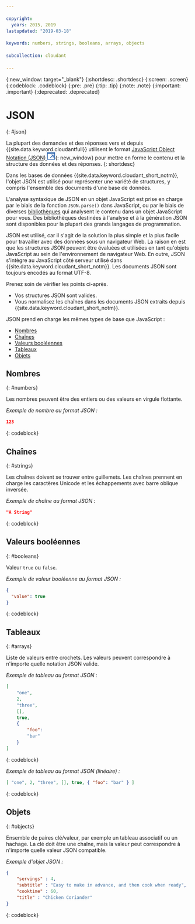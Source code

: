 ```yaml
---

copyright:
  years: 2015, 2019
lastupdated: "2019-03-18"

keywords: numbers, strings, booleans, arrays, objects

subcollection: cloudant

---
```


{:new_window: target="_blank"}
{:shortdesc: .shortdesc}
{:screen: .screen}
{:codeblock: .codeblock}
{:pre: .pre}
{:tip: .tip}
{:note: .note}
{:important: .important}
{:deprecated: .deprecated}

<!-- Acrolinx: 2017-05-10 -->

# JSON
{: #json}

La plupart des demandes et des réponses vers et depuis {{site.data.keyword.cloudantfull}} utilisent le format [JavaScript Object Notation (JSON) ![Icône de lien externe](../images/launch-glyph.svg "Icône de lien externe")](https://en.wikipedia.org/wiki/JSON){: new_window}
pour mettre en forme le contenu et la structure des données et des réponses.
{: shortdesc}

Dans les bases de données {{site.data.keyword.cloudant_short_notm}},
l'objet JSON est utilisé pour représenter une variété de structures, y compris l'ensemble des documents d'une base de données.

L'analyse syntaxique de JSON en un objet JavaScript est prise en charge par le biais de la fonction `JSON.parse()` dans JavaScript,
ou par le biais de diverses [bibliothèques](/docs/services/Cloudant?topic=cloudant-client-libraries#client-libraries)
qui analysent le contenu dans un objet JavaScript pour vous. Des bibliothèques destinées à l'analyse et à la génération JSON sont disponibles pour la plupart des grands langages de programmation.

JSON est utilisé, car il s'agit de la solution la plus simple et la plus facile pour travailler avec des données sous un navigateur Web.
La raison en est que les structures JSON peuvent être évaluées et utilisées en tant qu'objets JavaScript au sein de l'environnement de navigateur Web.
En outre, JSON s'intègre au JavaScript côté serveur utilisé dans {{site.data.keyword.cloudant_short_notm}}.
Les documents JSON sont toujours encodés au format UTF-8.

Prenez soin de vérifier les points ci-après.
-   Vos structures JSON sont valides.
-   Vous normalisez les chaînes dans les documents JSON extraits depuis {{site.data.keyword.cloudant_short_notm}}.

JSON prend en charge les mêmes types de base que JavaScript :

-   [Nombres](#numbers)
-   [Chaînes](#strings)
-   [Valeurs booléennes](#booleans)
-   [Tableaux](#arrays)
-   [Objets](#objects)

## Nombres
{: #numbers}

Les nombres peuvent être des entiers ou des valeurs en virgule flottante.

_Exemple de nombre au format JSON :_

```json
123
```
{: codeblock}

## Chaînes
{: #strings}

Les chaînes doivent se trouver entre guillemets. Les chaînes prennent en charge les caractères Unicode et les échappements avec barre oblique inversée.

_Exemple de chaîne au format JSON :_

```json
"A String"
```
{: codeblock}

## Valeurs booléennes
{: #booleans}

Valeur `true` ou `false`.

_Exemple de valeur booléenne au format JSON :_

```json
{
  "value": true
}
```
{: codeblock}

## Tableaux
{: #arrays}

Liste de valeurs entre crochets. Les valeurs peuvent correspondre à n'importe quelle notation JSON valide.

_Exemple de tableau au format JSON :_

```json
[
    "one",
    2,
    "three",
    [],
    true,
    {
        "foo":
        "bar"
    }
]
```
{: codeblock}

_Exemple de tableau au format JSON (linéaire) :_

```json
[ "one", 2, "three", [], true, { "foo": "bar" } ]
```
{: codeblock}

## Objets
{: #objects}

Ensemble de paires clé/valeur,
par exemple un tableau associatif ou
un hachage.
La clé doit être une chaîne,
mais la valeur peut correspondre à n'importe quelle valeur JSON compatible.

_Exemple d'objet JSON :_

```json
{
    "servings" : 4,
    "subtitle" : "Easy to make in advance, and then cook when ready",
    "cooktime" : 60,
    "title" : "Chicken Coriander"
}
```
{: codeblock}
